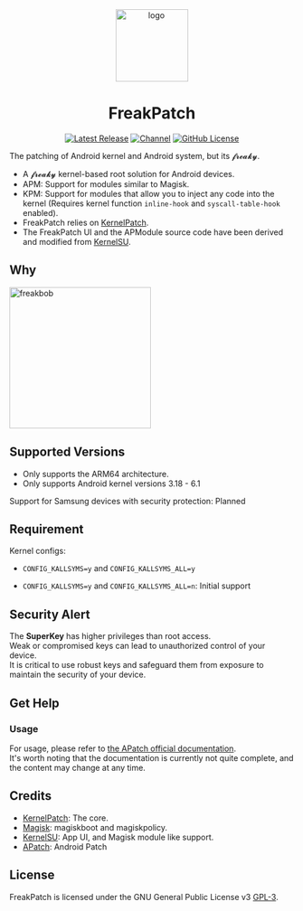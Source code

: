 <div align="center">
<a href="https://github.com/Djihads1/FreakPatch/releases/latest"><img src="https://images.weserv.nl/?url=https://raw.githubusercontent.com/Djihads1/FreakPatch/main/app/src/main/res/mipmap-xxxhdpi/ic_launcher.png&mask=circle" style="width: 128px;" alt="logo"></a>

<h1 align="center">FreakPatch</h1>

[![Latest Release](https://img.shields.io/github/v/release/bmax121/APatch?label=Release&logo=github)](https://github.com/Djihads1/FreakPatch/releases/latest)
[![Channel](https://img.shields.io/badge/Follow-Telegram-blue.svg?logo=telegram)](https://t.me/APatchGroup)
[![GitHub License](https://img.shields.io/github/license/bmax121/APatch?logo=gnu)](/LICENSE)

</div>

The patching of Android kernel and Android system, but its 𝓯𝓻𝓮𝓪𝓴𝔂.

- A 𝓯𝓻𝓮𝓪𝓴𝔂 kernel-based root solution for Android devices.
- APM: Support for modules similar to Magisk.
- KPM: Support for modules that allow you to inject any code into the kernel (Requires kernel function `inline-hook` and `syscall-table-hook` enabled).
- FreakPatch relies on [KernelPatch](https://github.com/bmax121/KernelPatch/).
- The FreakPatch UI and the APModule source code have been derived and modified from [KernelSU](https://github.com/tiann/KernelSU).

## Why

<a href="https://www.youtube.com/watch?v=z6bC9QtgMtk"><img src="https://i.imgur.com/6TnfKwF.png" style="width: 250px;" alt="freakbob"></a>

## Supported Versions

- Only supports the ARM64 architecture.
- Only supports Android kernel versions 3.18 - 6.1

Support for Samsung devices with security protection: Planned

## Requirement

Kernel configs:

- `CONFIG_KALLSYMS=y` and `CONFIG_KALLSYMS_ALL=y`

- `CONFIG_KALLSYMS=y` and `CONFIG_KALLSYMS_ALL=n`: Initial support

## Security Alert

The **SuperKey** has higher privileges than root access.  
Weak or compromised keys can lead to unauthorized control of your device.  
It is critical to use robust keys and safeguard them from exposure to maintain the security of your device.

## Get Help

### Usage

For usage, please refer to [the APatch official documentation](https://apatch.dev).  
It's worth noting that the documentation is currently not quite complete, and the content may change at any time.  


## Credits

- [KernelPatch](https://github.com/bmax121/KernelPatch/): The core.
- [Magisk](https://github.com/topjohnwu/Magisk): magiskboot and magiskpolicy.
- [KernelSU](https://github.com/tiann/KernelSU): App UI, and Magisk module like support.
- [APatch](https://github.com/bmax121/APatch): Android Patch

## License

FreakPatch is licensed under the GNU General Public License v3 [GPL-3](http://www.gnu.org/copyleft/gpl.html).
